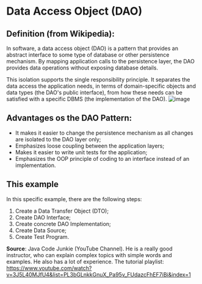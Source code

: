 # Data Access Object (DAO)

## Definition (from Wikipedia):
In software, a data access object (DAO) is a pattern that provides an abstract interface to some type of database or other persistence mechanism. By mapping application calls to the persistence layer, the DAO provides data operations without exposing database details.

This isolation supports the single responsibility principle. It separates the data access the application needs, in terms of domain-specific objects and data types (the DAO's public interface), from how these needs can be satisfied with a specific DBMS (the implementation of the DAO).
![image](https://user-images.githubusercontent.com/31170255/235027545-f46c2624-d290-4bda-8ff7-5f5707877873.png)

## Advantages os the DAO Pattern:
- It makes it easier to change the persistence mechanism as all changes are isolated to the DAO layer only;
- Emphasizes loose coupling between the application layers;
- Makes it easier to write unit tests for the application;
- Emphasizes the OOP principle of coding to an interface instead of an implementation.

## This example
In this specific example, there are the following steps:
1. Create a Data Transfer Object (DTO);
2. Create DAO Interface;
3. Create concrete DAO Implementation;
4. Create Data Source;
5. Create Test Program.

<b>Source</b>: Java Code Junkie (YouTube Channel). He is a really good instructor, who can explain complex topics with simple words and examples. He also has a lot of experience. The tutorial playlist: https://www.youtube.com/watch?v=3J5L40MJfU4&list=PL3bGLnkkGnuX_Pa95v_FUdazcFhEF7iBi&index=1
